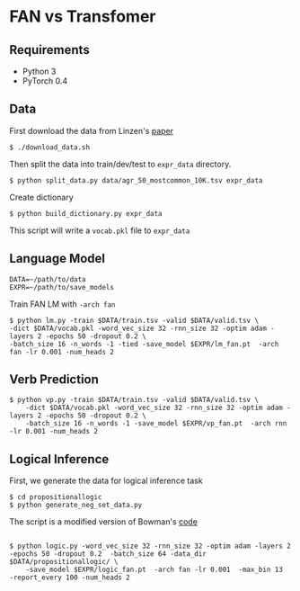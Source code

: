 # FAN vs Transfomer
## Requirements
- Python 3
- PyTorch 0.4

## Data
First download the data from Linzen's [paper](https://arxiv.org/abs/1611.01368)
```
$ ./download_data.sh
```
Then split the data into train/dev/test to `expr_data` directory.
```
$ python split_data.py data/agr_50_mostcommon_10K.tsv expr_data
```

Create dictionary
```
$ python build_dictionary.py expr_data
```
This script will write a `vocab.pkl` file to `expr_data`

## Language Model
```
DATA=~/path/to/data
EXPR=~/path/to/save_models
```

Train FAN LM with `-arch fan`
```
$ python lm.py -train $DATA/train.tsv -valid $DATA/valid.tsv \
-dict $DATA/vocab.pkl -word_vec_size 32 -rnn_size 32 -optim adam -layers 2 -epochs 50 -dropout 0.2 \
-batch_size 16 -n_words -1 -tied -save_model $EXPR/lm_fan.pt  -arch fan -lr 0.001 -num_heads 2
```

## Verb Prediction

```
$ python vp.py -train $DATA/train.tsv -valid $DATA/valid.tsv \
    -dict $DATA/vocab.pkl -word_vec_size 32 -rnn_size 32 -optim adam -layers 2 -epochs 50 -dropout 0.2 \
    -batch_size 16 -n_words -1 -save_model $EXPR/vp_fan.pt  -arch rnn -lr 0.001 -num_heads 2
```
## Logical Inference
First, we generate the data for logical inference task
```
$ cd propositionallogic
$ python generate_neg_set_data.py
```
The script is a modified version of Bowman's [code](https://github.com/sleepinyourhat/vector-entailment/tree/master/propositionallogic)
```

$ python logic.py -word_vec_size 32 -rnn_size 32 -optim adam -layers 2 -epochs 50 -dropout 0.2  -batch_size 64 -data_dir $DATA/propositionallogic/ \
    -save_model $EXPR/logic_fan.pt  -arch fan -lr 0.001  -max_bin 13  -report_every 100 -num_heads 2
```
